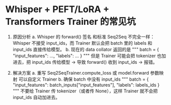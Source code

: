 # Whisper + PEFT/LoRA + Transformers Trainer 的常见坑

1. 原因分析
a. Whisper 的 forward() 签名 和标准 Seq2Seq 不完全一样：
Whisper 不接受 input_ids，而 Trainer 默认会把 batch 里的 labels 和 input_ids 直接传给模型。
b. 现在的 data collator 返回的是
"""
batch = {
    "input_features": ...,
    "labels": ...
}
"""
但是 Trainer 可能会把 tokenizer 也加进去，把 input_ids 传给模型 → 导致 forward() 收到 input_ids → 报错。

2. 解决方案
a. 重写 Seq2SeqTrainer.compute_loss 或 model.forward 参数映射
可以自定义 Trainer
b. 确保 batch 中没有 input_ids
"""
batch = {
    "input_features": batch_inputs["input_features"],
    "labels": labels_ids
}
"""
不要给 Trainer 传 tokenizer（或者传 None），这样 Trainer 就不会把 input_ids 自动加进去。
